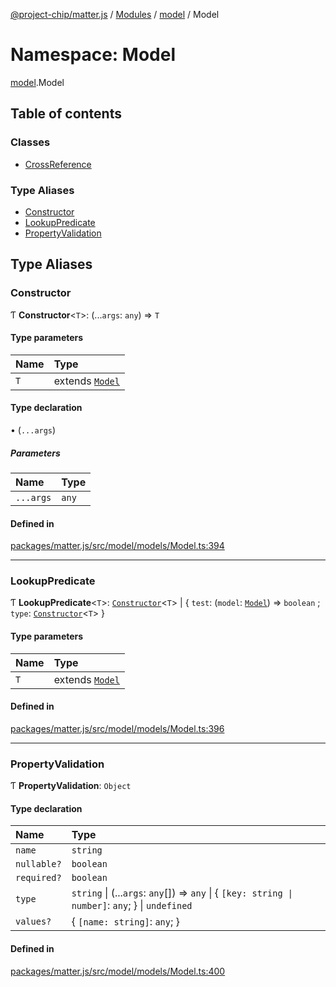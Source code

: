 [@project-chip/matter.js](../README.md) / [Modules](../modules.md) / [model](model.md) / Model

# Namespace: Model

[model](model.md).Model

## Table of contents

### Classes

- [CrossReference](../classes/model.Model.CrossReference.md)

### Type Aliases

- [Constructor](model.Model.md#constructor)
- [LookupPredicate](model.Model.md#lookuppredicate)
- [PropertyValidation](model.Model.md#propertyvalidation)

## Type Aliases

### Constructor

Ƭ **Constructor**<`T`\>: (...`args`: `any`) => `T`

#### Type parameters

| Name | Type |
| :------ | :------ |
| `T` | extends [`Model`](../classes/model.Model-1.md) |

#### Type declaration

• (`...args`)

##### Parameters

| Name | Type |
| :------ | :------ |
| `...args` | `any` |

#### Defined in

[packages/matter.js/src/model/models/Model.ts:394](https://github.com/project-chip/matter.js/blob/b7330d72/packages/matter.js/src/model/models/Model.ts#L394)

___

### LookupPredicate

Ƭ **LookupPredicate**<`T`\>: [`Constructor`](model.Model.md#constructor)<`T`\> \| { `test`: (`model`: [`Model`](../classes/model.Model-1.md)) => `boolean` ; `type`: [`Constructor`](model.Model.md#constructor)<`T`\>  }

#### Type parameters

| Name | Type |
| :------ | :------ |
| `T` | extends [`Model`](../classes/model.Model-1.md) |

#### Defined in

[packages/matter.js/src/model/models/Model.ts:396](https://github.com/project-chip/matter.js/blob/b7330d72/packages/matter.js/src/model/models/Model.ts#L396)

___

### PropertyValidation

Ƭ **PropertyValidation**: `Object`

#### Type declaration

| Name | Type |
| :------ | :------ |
| `name` | `string` |
| `nullable?` | `boolean` |
| `required?` | `boolean` |
| `type` | `string` \| (...`args`: `any`[]) => `any` \| { `[key: string \| number]`: `any`;  } \| `undefined` |
| `values?` | { `[name: string]`: `any`;  } |

#### Defined in

[packages/matter.js/src/model/models/Model.ts:400](https://github.com/project-chip/matter.js/blob/b7330d72/packages/matter.js/src/model/models/Model.ts#L400)
